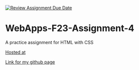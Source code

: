[![Review Assignment Due Date](https://classroom.github.com/assets/deadline-readme-button-24ddc0f5d75046c5622901739e7c5dd533143b0c8e959d652212380cedb1ea36.svg)](https://classroom.github.com/a/4tKarLeg)
# WebApps-F23-Assignment-4
A practice assignment for HTML with CSS


<a href="https://44-563-webapps-f23.github.io/44563-webapps-f23-assignment4-saitejagoudnakka/playpart.html">Hosted at</a>

<a href="https://github.com/44-563-WebApps-F23/44563-webapps-f23-assignment3-saitejagoudnakka">Link for my github page</a>
